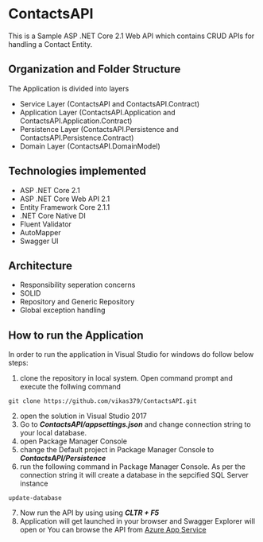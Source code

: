 # ContactsAPI
This is a Sample ASP .NET Core 2.1 Web API which contains CRUD APIs for handling a Contact Entity.

## Organization and Folder Structure

The Application is divided into layers
* Service Layer (ContactsAPI and ContactsAPI.Contract)
* Application Layer (ContactsAPI.Application and ContactsAPI.Application.Contract)
* Persistence Layer (ContactsAPI.Persistence and ContactsAPI.Persistence.Contract)
* Domain Layer (ContactsAPI.DomainModel)

## Technologies implemented

* ASP .NET Core 2.1
* ASP .NET Core Web API 2.1
* Entity Framework Core 2.1.1
* .NET Core Native DI
* Fluent Validator
* AutoMapper
* Swagger UI

## Architecture

* Responsibility seperation concerns
* SOLID
* Repository and Generic Repository
* Global exception handling


## How to run the Application

In order to run the application in Visual Studio for windows do follow below steps: 
1. clone the repository in local system. Open command prompt and execute the follwing command
```
git clone https://github.com/vikas379/ContactsAPI.git
```
2. open the solution in Visual Studio 2017
3. Go to *__ContactsAPI/appsettings.json__* and change connection string to your local database.
4. open Package Manager Console
5. change the Default project in Package Manager Console to *__ContactsAPI/Persistence__*
6. run the following command in Package Manager Console. As per the connection string it will create a database in the sepcified SQL Server instance
```
update-database
```
7. Now run the API by using using *__CLTR + F5__*
8. Application will get launched in your browser and Swagger Explorer will open or You can browse the API from [Azure App Service](http://contactsapi.azurewebsites.net/)



